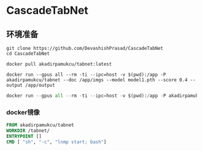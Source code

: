 # CascadeTabNet

## 环境准备

```shell
git clone https://github.com/DevashishPrasad/CascadeTabNet
cd CascadeTabNet
```

```shell
docker pull akadirpamukcu/tabnet:latest
```

```shell
docker run --gpus all --rm -ti --ipc=host -v $(pwd):/app -P akadirpamukcu/tabnet --doc /app/imgs --model model1.pth --score 0.4 --output /app/output
```



```python
docker run --gpus all --rm -ti --ipc=host -v $(pwd):/app -P akadirpamukcu/tabnet --doc /app/imgs --model /tabnet/model1.pth --score 0.4 --output /app/output
```



### docker镜像

```dockerfile
FROM akadirpamukcu/tabnet
WORKDIR /tabnet/
ENTRYPOINT []
CMD [ "sh", "-c", "lnmp start; bash"]
```

